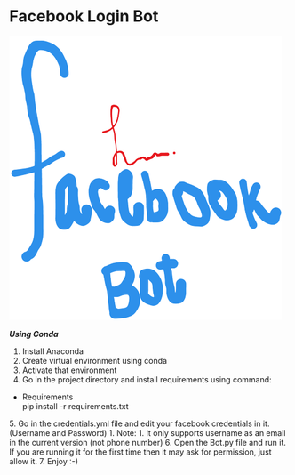 # Facebook Login Bot
![](Logo.png)

_**Using Conda**_

1. Install Anaconda
2. Create virtual environment using conda
3. Activate that environment
4. Go in the project directory and install requirements using command:
<ul>
  <li>Requirements</li>
       pip install -r requirements.txt
</ul>
5. Go in the credentials.yml file and edit your facebook credentials in it. (Username and Password)
   1. Note:
      1. It only supports username as an email in the current version (not phone number)
6. Open the Bot.py file and run it. If you are running it for the first time then it may ask for permission, just allow it.
7. Enjoy :-)
